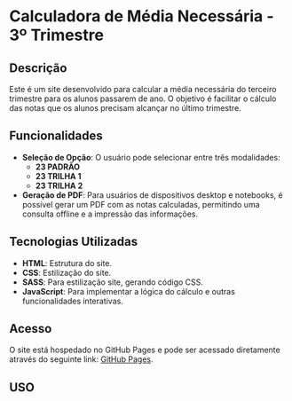 # Calculadora de Média Necessária - 3º Trimestre

## Descrição

Este é um site desenvolvido para calcular a média necessária do terceiro trimestre para os alunos passarem de ano. O objetivo é facilitar o cálculo das notas que os alunos precisam alcançar no último trimestre.

## Funcionalidades

- **Seleção de Opção**: O usuário pode selecionar entre três modalidades:
  - **23 PADRÃO**
  - **23 TRILHA 1**
  - **23 TRILHA 2**
- **Geração de PDF**: Para usuários de dispositivos desktop e notebooks, é possível gerar um PDF com as notas calculadas, permitindo uma consulta offline e a impressão das informações.

## Tecnologias Utilizadas

- **HTML**: Estrutura do site.
- **CSS**: Estilização do site.
- **SASS**: Para estilização site, gerando código CSS.
- **JavaScript**: Para implementar a lógica do cálculo e outras funcionalidades interativas.

## Acesso

O site está hospedado no GitHub Pages e pode ser acessado diretamente através do seguinte link: [GitHub Pages](https://devleonardok.github.io/quantofalta/index.html).

## USO
